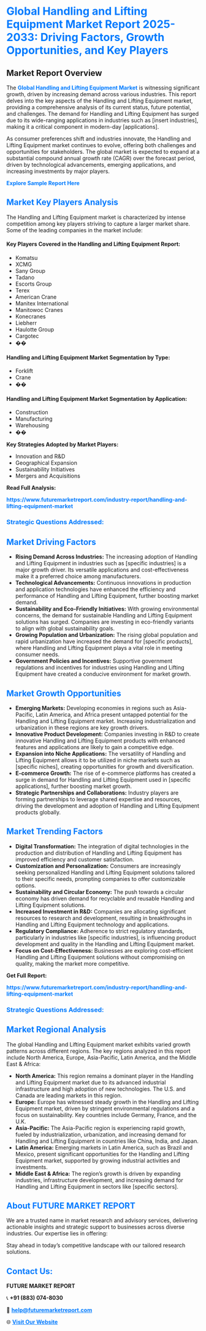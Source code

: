 <h1 style="color: #007BFF;">Global Handling and Lifting Equipment Market Report 2025-2033: Driving Factors, Growth Opportunities, and Key Players</h1>

<section id="overview">
<h2>Market Report Overview</h2>
<p>The <a href="https://www.futuremarketreport.com/industry-report/handling-and-lifting-equipment-market" style="color: #007BFF; text-decoration: none;"><strong>Global Handling and Lifting Equipment Market</strong></a> is witnessing significant growth, driven by increasing demand across various industries. This report delves into the key aspects of the Handling and Lifting Equipment market, providing a comprehensive analysis of its current status, future potential, and challenges. The demand for Handling and Lifting Equipment has surged due to its wide-ranging applications in industries such as [insert industries], making it a critical component in modern-day [applications].</p>
<p>As consumer preferences shift and industries innovate, the Handling and Lifting Equipment market continues to evolve, offering both challenges and opportunities for stakeholders. The global market is expected to expand at a substantial compound annual growth rate (CAGR) over the forecast period, driven by technological advancements, emerging applications, and increasing investments by major players.</p>
</section>

<section id="overview">
<p><a href="https://www.futuremarketreport.com/request-sample/reportId=118606" style="color: #007BFF; text-decoration: none;"><strong>Explore Sample Report Here</strong></a></p>
</section>

<section id="key-players">
<h2 style="color: #007BFF;">Market Key Players Analysis</h2>
<p>The Handling and Lifting Equipment market is characterized by intense competition among key players striving to capture a larger market share. Some of the leading companies in the market include:</p>
<h4>Key Players Covered in the Handling and Lifting Equipment Report:</h4>
<ul><li>Komatsu</li><li>XCMG</li><li>Sany Group</li><li>Tadano</li><li>Escorts Group</li><li>Terex</li><li>American Crane</li><li>Manitex International</li><li>Manitowoc Cranes</li><li>Konecranes</li><li>Liebherr</li><li>Haulotte Group</li><li>Cargotec</li><li>��</li></ul>
<h4>Handling and Lifting Equipment Market Segmentation by Type:</h4>
<ul><li>Forklift</li><li>Crane</li><li>��</li></ul>

<h4>Handling and Lifting Equipment Market Segmentation by Application:</h4>
<ul><li>Construction</li><li>Manufacturing</li><li>Warehousing</li><li>��</li></ul>
<p><strong>Key Strategies Adopted by Market Players:</strong></p>
<ul>
<li>Innovation and R&D</li>
<li>Geographical Expansion</li>
<li>Sustainability Initiatives</li>
<li>Mergers and Acquisitions</li>
</ul>
</section>

<section>
<p><strong>Read Full Analysis: </strong></p><a href="https://www.futuremarketreport.com/industry-report/handling-and-lifting-equipment-market" style="color: #007BFF; text-decoration: none;"><strong>https://www.futuremarketreport.com/industry-report/handling-and-lifting-equipment-market</strong></a>
<h3 style="color: #007BFF;">Strategic Questions Addressed:</h3>
</section>

<section id="driving-factors">
<h2 style="color: #007BFF;">Market Driving Factors</h2>
<ul>
<li><strong>Rising Demand Across Industries:</strong> The increasing adoption of Handling and Lifting Equipment in industries such as [specific industries] is a major growth driver. Its versatile applications and cost-effectiveness make it a preferred choice among manufacturers.</li>
<li><strong>Technological Advancements:</strong> Continuous innovations in production and application technologies have enhanced the efficiency and performance of Handling and Lifting Equipment, further boosting market demand.</li>
<li><strong>Sustainability and Eco-Friendly Initiatives:</strong> With growing environmental concerns, the demand for sustainable Handling and Lifting Equipment solutions has surged. Companies are investing in eco-friendly variants to align with global sustainability goals.</li>
<li><strong>Growing Population and Urbanization:</strong> The rising global population and rapid urbanization have increased the demand for [specific products], where Handling and Lifting Equipment plays a vital role in meeting consumer needs.</li>
<li><strong>Government Policies and Incentives:</strong> Supportive government regulations and incentives for industries using Handling and Lifting Equipment have created a conducive environment for market growth.</li>
</ul>
</section>

<section id="growth-opportunities">
<h2 style="color: #007BFF;">Market Growth Opportunities</h2>
<ul>
<li><strong>Emerging Markets:</strong> Developing economies in regions such as Asia-Pacific, Latin America, and Africa present untapped potential for the Handling and Lifting Equipment market. Increasing industrialization and urbanization in these regions are key growth drivers.</li>
<li><strong>Innovative Product Development:</strong> Companies investing in R&D to create innovative Handling and Lifting Equipment products with enhanced features and applications are likely to gain a competitive edge.</li>
<li><strong>Expansion into Niche Applications:</strong> The versatility of Handling and Lifting Equipment allows it to be utilized in niche markets such as [specific niches], creating opportunities for growth and diversification.</li>
<li><strong>E-commerce Growth:</strong> The rise of e-commerce platforms has created a surge in demand for Handling and Lifting Equipment used in [specific applications], further boosting market growth.</li>
<li><strong>Strategic Partnerships and Collaborations:</strong> Industry players are forming partnerships to leverage shared expertise and resources, driving the development and adoption of Handling and Lifting Equipment products globally.</li>
</ul>
</section>

<section id="trending-factors">
<h2 style="color: #007BFF;">Market Trending Factors</h2>
<ul>
<li><strong>Digital Transformation:</strong> The integration of digital technologies in the production and distribution of Handling and Lifting Equipment has improved efficiency and customer satisfaction.</li>
<li><strong>Customization and Personalization:</strong> Consumers are increasingly seeking personalized Handling and Lifting Equipment solutions tailored to their specific needs, prompting companies to offer customizable options.</li>
<li><strong>Sustainability and Circular Economy:</strong> The push towards a circular economy has driven demand for recyclable and reusable Handling and Lifting Equipment solutions.</li>
<li><strong>Increased Investment in R&D:</strong> Companies are allocating significant resources to research and development, resulting in breakthroughs in Handling and Lifting Equipment technology and applications.</li>
<li><strong>Regulatory Compliance:</strong> Adherence to strict regulatory standards, particularly in industries like [specific industries], is influencing product development and quality in the Handling and Lifting Equipment market.</li>
<li><strong>Focus on Cost-Effectiveness:</strong> Businesses are exploring cost-efficient Handling and Lifting Equipment solutions without compromising on quality, making the market more competitive.</li>
</ul>
</section>

<section>
<p><strong>Get Full Report: </strong></p><a href="https://www.futuremarketreport.com/industry-report/handling-and-lifting-equipment-market" style="color: #007BFF; text-decoration: none;"><strong>https://www.futuremarketreport.com/industry-report/handling-and-lifting-equipment-market</strong></a>
<h3 style="color: #007BFF;">Strategic Questions Addressed:</h3>
</section>


<section id="regional-analysis">
<h2 style="color: #007BFF;">Market Regional Analysis</h2>
<p>The global Handling and Lifting Equipment market exhibits varied growth patterns across different regions. The key regions analyzed in this report include North America, Europe, Asia-Pacific, Latin America, and the Middle East & Africa:</p>
<ul>
<li><strong>North America:</strong> This region remains a dominant player in the Handling and Lifting Equipment market due to its advanced industrial infrastructure and high adoption of new technologies. The U.S. and Canada are leading markets in this region.</li>
<li><strong>Europe:</strong> Europe has witnessed steady growth in the Handling and Lifting Equipment market, driven by stringent environmental regulations and a focus on sustainability. Key countries include Germany, France, and the U.K.</li>
<li><strong>Asia-Pacific:</strong> The Asia-Pacific region is experiencing rapid growth, fueled by industrialization, urbanization, and increasing demand for Handling and Lifting Equipment in countries like China, India, and Japan.</li>
<li><strong>Latin America:</strong> Emerging markets in Latin America, such as Brazil and Mexico, present significant opportunities for the Handling and Lifting Equipment market, supported by growing industrial activities and investments.</li>
<li><strong>Middle East & Africa:</strong> The region’s growth is driven by expanding industries, infrastructure development, and increasing demand for Handling and Lifting Equipment in sectors like [specific sectors].</li>
</ul>
</section>

<footer>
<h2 style="color: #007BFF;">About FUTURE MARKET REPORT</h2>
<p>We are a trusted name in market research and advisory services, delivering actionable insights and strategic support to businesses across diverse industries. Our expertise lies in offering:</p>

<p>Stay ahead in today’s competitive landscape with our tailored research solutions.</p>

<h2 style="color: #007BFF;">Contact Us:</h2>
<p><strong>FUTURE MARKET REPORT</strong></p>
<p>📞 <strong>+91 (883) 074-8030</strong></p>
<p>📧 <strong><a href="mailto:help@futuremarketreport.com" style="color: #007BFF;">help@futuremarketreport.com</a></strong></p>
<p>🌐 <strong><a href="https://www.futuremarketreport.com/" style="color: #007BFF;">Visit Our Website</a></strong></p>
</footer>